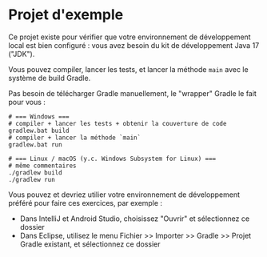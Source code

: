 # Projet d'exemple

Ce projet existe pour vérifier que votre environnement de développement local est bien configuré : vous avez besoin du kit de développement Java 17 ("JDK").

Vous pouvez compiler, lancer les tests, et lancer la méthode `main` avec le système de build Gradle.

Pas besoin de télécharger Gradle manuellement, le "wrapper" Gradle le fait pour vous :

```
# === Windows ===
# compiler + lancer les tests + obtenir la couverture de code
gradlew.bat build
# compiler + lancer la méthode `main`
gradlew.bat run

# === Linux / macOS (y.c. Windows Subsystem for Linux) ===
# même commentaires
./gradlew build
./gradlew run
```

Vous pouvez et devriez utilier votre environnement de développement préféré pour faire ces exercices, par exemple :
- Dans IntelliJ et Android Studio, choisissez "Ouvrir" et sélectionnez ce dossier
- Dans Eclipse, utilisez le menu Fichier >> Importer >> Gradle >> Projet Gradle existant, et sélectionnez ce dossier
